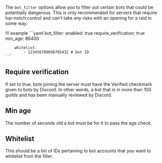 The `bot_filter` options allow you to filter out certain bots that could be potentially dangerous. This is only recommended for servers that require top-notch control and can't take any risks with an opening for a raid in some way.

!!! example
	```yaml
	bot_filter:
		enabled: true
		require_verification: true
		min_age: 86400

		whitelist:
			- 123456789098765432 # bot ID
	```

## Require verification

If set to true, bots joining the server must have the Verified checkmark given to bots by Discord. In other words, a bot that is in more than 100 guilds and has been manually reviewed by Discord.

## Min age

The number of seconds old a bot must be for it to pass the age check.

## Whitelist

This should be a list of IDs pertaining to bot accounts that you want to whitelist from the filter.